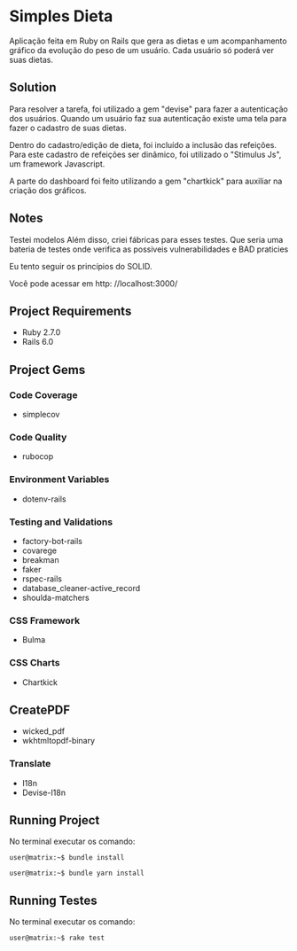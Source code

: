 # Simples Dieta
Aplicação feita em Ruby on Rails que gera as dietas e um acompanhamento gráfico da evolução do peso de um usuário. Cada usuário só poderá ver suas dietas. 

## Solution

Para resolver a tarefa, foi utilizado a gem "devise" para fazer a autenticação dos usuários. Quando um usuário faz sua autenticação existe uma tela para fazer o cadastro de suas dietas. 

Dentro do cadastro/edição de dieta, foi incluído a inclusão das refeições. Para este cadastro de refeições ser dinâmico, foi utilizado o "Stimulus Js", um framework Javascript.

A parte do dashboard foi feito utilizando a gem "chartkick" para auxiliar na criação dos gráficos.

## Notes
Testei modelos
Além disso, criei fábricas para esses testes. Que seria uma bateria de testes onde verifica as possiveis vulnerabilidades e BAD praticies 

Eu tento seguir os princípios do SOLID.

Você pode acessar em http: //localhost:3000/

## Project Requirements
- Ruby 2.7.0
- Rails 6.0

## Project Gems

### Code Coverage
- simplecov

### Code Quality
- rubocop

### Environment Variables
- dotenv-rails

### Testing and Validations
- factory-bot-rails
- covarege
- breakman
- faker
- rspec-rails
- database_cleaner-active_record
- shoulda-matchers

### CSS Framework
- Bulma

### CSS Charts
- Chartkick

## CreatePDF
- wicked_pdf
- wkhtmltopdf-binary

### Translate
- I18n
- Devise-I18n

## Running Project
No terminal executar os comando:

```console
user@matrix:~$ bundle install
```

```console
user@matrix:~$ bundle yarn install
```

## Running Testes
No terminal executar os comando:

```console
user@matrix:~$ rake test
```
